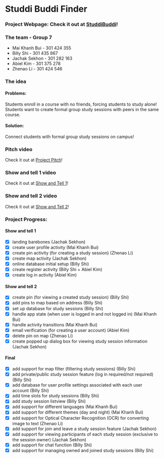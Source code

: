 # Studdi Buddi Finder

### Project Webpage: Check it out at [StuddiBuddi](https://sites.google.com/view/studdibuddi/main-page)!

### The team - Group 7
- Mai Khanh Bui - 301 424 355
- Billy Shi - 301 435 867
- Jachak Sekhon - 301 282 163
- Abiel Kim - 301 375 278
- Zhenao Li - 301 424 546

### The idea 
#### Problems: 
Students enroll in a course with no friends, forcing students to study alone! 
Students want to create formal group study sessions with peers in the same course.

#### Solution: 
Connect students with formal group study sessions on campus!

### Pitch video
Check it out at [Project Pitch](https://youtu.be/mcLWXShvOro)!

### Show and tell 1 video
Check it out at [Show and Tell 1](https://youtu.be/-4krcnvZXWI)!

### Show and tell 2 video
Check it out at [Show and Tell 2](https://youtu.be/MU-1P7AF3Eg)!

### Project Progress:
#### Show and tell 1
- [x] landing barebones (Jachak Sekhon)
- [x] create user profile activity (Mai Khanh Bui)
- [x] create pin activity (for creating a study session) (Zhenao Li)
- [x] create map activity (Jachak Sekhon)
- [x] online database initial setup (Billy Shi)
- [x] create register activity (Billy Shi + Abiel Kim)
- [x] create log in activity (Abiel Kim)

#### Show and tell 2
- [x] create pin (for viewing a created study session) (Billy Shi)
- [x] add pins to map based on address (Billy Shi)
- [x] set up database for study sessions (Billy Shi)
- [x] handle app state (when user is logged in and not logged in) (Mai Khanh Bui)
- [x] handle activity transitions (Mai Khanh Bui)
- [x] email verification (for creating a user account) (Abiel Kim)
- [x] delete pin on map (Zhenao Li)
- [x] create popped up dialog box for viewing study session information (Jachak Sekhon)

#### Final
- [x] add support for map filter (filtering study sessions) (Billy Shi)
- [x] add private/public study session feature (log in required/not required) (Billy Shi)
- [x] add database for user profile settings associated with each user account (Billy Shi)
- [x] add time slots for study sessions (Billy Shi)
- [x] add study session listview (Billy Shi)
- [x] add support for different languages (Mai Khanh Bui)
- [x] add support for different themes (day and night) (Mai Khanh Bui)
- [x] add support for Optical Character Recognition (OCR) for converting image to text (Zhenao Li)
- [x] add support for join and leave a study session feature (Jachak Sekhon)
- [x] add support for viewing participants of each study session (exclusive to the session owner) (Jachak Sekhon)
- [x] add support for chat function (Billy Shi)
- [x] add support for managing owned and joined study sessions (Billy Shi)
